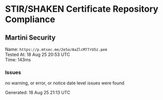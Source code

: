 # STIR/SHAKEN Certificate Repository Compliance

## Martini Security

Name: `https://p.mtsec.me/2e5a/AaZlcM77rU5z.pem`\
Tested At: 18 Aug 25 20:53 UTC\
Time: 143ms

### Issues

no warning, or error, or notice date level issues were found

Generated: 18 Aug 25 21:13 UTC